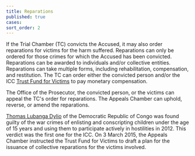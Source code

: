 ```yaml
---
title: Reparations
published: true
cases:
sort_order: 2
---
```



If the Trial Chamber (TC) convicts the Accused, it may also order reparations for victims for the harm suffered. Reparations can only be ordered for those crimes for which the Accused has been convicted. Reparations can be awarded to individuals and/or collective entities. Reparations can take multiple forms, including rehabilitation, compensation, and restitution. The TC can order either the convicted person and/or the ICC [Trust Fund for Victims](https://www.icc-cpi.int/tfv) to pay monetary compensation.&nbsp;

The Office of the Prosecutor, the convicted person, or the victims can appeal the TC's order for reparations. The Appeals Chamber can uphold, reverse, or amend the reparations.

[Thomas Lubanga Dylio](https://www.aba-icc.org/cases/case/the-prosecutor-v-lubanga/) of the Democratic Republic of Congo was found guilty of the war crimes of enlisting and conscripting children under the age of 15 years and using them to participate actively in hostilities in 2012. This verdict was the first one for the ICC. On 3 March 2015, the Appeals Chamber instructed the Trust Fund for Victims to draft a plan for the issuance of collective reparations for the victims involved.